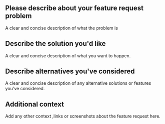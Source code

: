 <!--- Thank You For Your Feature Request  -->
## Please describe about your feature request problem
A clear and concise description of what the problem is

## Describe the solution you'd like
A clear and concise description of what you want to happen.

## Describe alternatives you've considered
A clear and concise description of any alternative solutions or features you've considered.

## Additional context
Add any other context ,links or screenshots about the feature request here.
